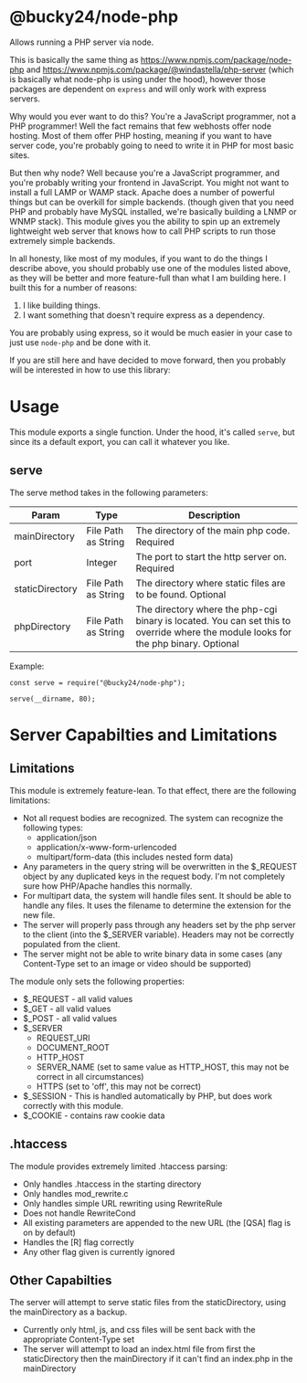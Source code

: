 # @bucky24/node-php
Allows running a PHP server via node.

This is basically the same thing as https://www.npmjs.com/package/node-php and https://www.npmjs.com/package/@windastella/php-server (which is basically what node-php is using under the hood), however those packages are dependent on `express` and will only work with express servers.

Why would you ever want to do this? You're a JavaScript programmer, not a PHP programmer! Well the fact remains that few webhosts offer node hosting. Most of them offer PHP hosting, meaning if you want to have server code, you're probably going to need to write it in PHP for most basic sites.

But then why node? Well because you're a JavaScript programmer, and you're probably writing your frontend in JavaScript. You might not want to install a full LAMP or WAMP stack. Apache does a number of powerful things but can be overkill for simple backends. (though given that you need PHP and probably have MySQL installed, we're basically building a LNMP or WNMP stack). This module gives you the ability to spin up an extremely lightweight web server that knows how to call PHP scripts to run those extremely simple backends.

In all honesty, like most of my modules, if you want to do the things I describe above, you should probably use one of the modules listed above, as they will be better and more feature-full than what I am building here. I built this for a number of reasons:

1) I like building things.
2) I want something that doesn't require express as a dependency.

You are probably using express, so it would be much easier in your case to just use `node-php` and be done with it.

If you are still here and have decided to move forward, then you probably will be interested in how to use this library:

# Usage

This module exports a single function. Under the hood, it's called `serve`, but since its a default export, you can call it whatever you like.

## serve

The serve method takes in the following parameters:

| Param | Type | Description |
|---|---|---|
| mainDirectory | File Path as String | The directory of the main php code. Required |
| port | Integer | The port to start the http server on. Required |
| staticDirectory | File Path as String | The directory where static files are to be found. Optional |
| phpDirectory | File Path as String | The directory where the php-cgi binary is located. You can set this to override where the module looks for the php binary. Optional |

Example:

```
const serve = require("@bucky24/node-php");

serve(__dirname, 80);
```

# Server Capabilties and Limitations
## Limitations
This module is extremely feature-lean. To that effect, there are the following limitations:

* Not all request bodies are recognized. The system can recognize the following types:
    * application/json
    * application/x-www-form-urlencoded
    * multipart/form-data (this includes nested form data)
* Any parameters in the query string will be overwritten in the $_REQUEST object by any duplicated keys in the request body. I'm not completely sure how PHP/Apache handles this normally.
* For multipart data, the system will handle files sent. It should be able to handle any files. It uses the filename to determine the extension for the new file.
* The server will properly pass through any headers set by the php server to the client (into the $_SERVER variable). Headers may not be correctly populated from the client.
* The server might not be able to write binary data in some cases (any Content-Type set to an image or video should be supported)

The module only sets the following properties:

* $_REQUEST - all valid values
* $_GET - all valid values
* $_POST - all valid values
* $_SERVER
    * REQUEST_URI
    * DOCUMENT_ROOT
    * HTTP_HOST
    * SERVER_NAME (set to same value as HTTP_HOST, this may not be correct in all circumstances)
    * HTTPS (set to 'off', this may not be correct)
* $_SESSION - This is handled automatically by PHP, but does work correctly with this module.
* $_COOKIE - contains raw cookie data

## .htaccess
The module provides extremely limited .htaccess parsing:

* Only handles .htaccess in the starting directory
* Only handles mod_rewrite.c
* Only handles simple URL rewriting using RewriteRule
* Does not handle RewriteCond
* All existing parameters are appended to the new URL (the [QSA] flag is on by default)
* Handles the [R] flag correctly
* Any other flag given is currently ignored

## Other Capabilties

The server will attempt to serve static files from the staticDirectory, using the mainDirectory as a backup.

* Currently only html, js, and css files will be sent back with the appropriate Content-Type set
* The server will attempt to load an index.html file from first the staticDirectory then the mainDirectory if it can't find an index.php in the mainDirectory